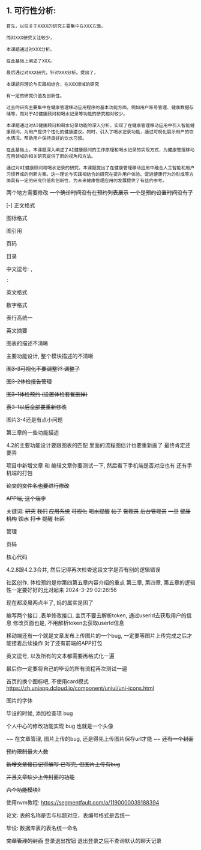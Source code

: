

## 1. 可行性分析: 
```
首先，以往关于XXXX的研究主要集中在XXX方面，

而对XXX研究关注较少，

本课题通过对XXX分析。

在此基础上阐述了XXX。

最后通过对XXX研究，针对XXX分析。提出了，

本课题将理论与实践相结合，在XXX领域的研究

有一定的研究价值及创新性。
```

```
过去的研究主要集中在健康管理移动应用程序的基本功能方面，例如用户账号管理、健康数据存储等，而对于AI健康顾问和喝水记录等功能的研究相对较少。

本课题通过对AI健康顾问和喝水记录功能的深入分析，实现了在健康管理移动应用中引入智能健康顾问，为用户提供个性化的健康建议。同时，引入了喝水记录功能，通过可视化展示用户的饮水情况，帮助用户保持良好的饮水习惯。

在此基础上，本课题深入阐述了AI健康顾问的工作原理和喝水记录的实现方式，为健康管理移动应用领域的相关研究提供了新的视角和方法。

通过对AI健康顾问和喝水记录的研究，本课题提出了在健康管理移动应用中融合人工智能和用户习惯养成的创新方案。这一理论与实践相结合的研究在提升用户体验、促进健康行为的形成等方面具有一定的研究价值和创新性，为未来健康管理应用的发展提供了有益的参考。
```




两个地方需要修改
~~一个确诊时间没有在预约列表展示~~
~~一个是预约设置时间没有了~~




[-] 正文格式

图标格式

图引用



页码

目录

中文逗号: `, `

`: `

英文格式

数字格式


表行高统一




英文摘要

图表的描述不清晰

主要功能设计, 整个模块描述的不清晰



~~图3-3可视化不要调整?? 调整了~~

~~图3-2体检报告管理~~

~~图3-1体检预约 (设置体检套餐删掉)~~

~~表3-1以后全部要重新修改~~

图片3-4还是有点小问题

第三章的一些功能描述

4.2的主要功能设计要跟图表的匹配
里面的流程图估计也要重新画了
最终肯定还要弄

项目中新增文章 和 编辑文章你要测试一下, 然后看下手机端是否对应也有
还有手机端的打包

~~论文的文件名也要进行修改~~

~~APP端, 这个端字~~

关键词: ~~研究~~ ~~我们~~ ~~应用系统~~ ~~可视化~~ ~~喝水提醒~~ ~~帖子~~ ~~管理员~~ ~~后台管理员~~ ~~一旦~~ ~~健康机构~~ ~~饮水~~ ~~打卡~~ ~~提醒~~ ~~社区~~

管理

页码

核心代码

4.2.8跟4.2.3合并, 然后记得再次检查这段文字是否有别的逻辑错误

社区创作, 体检预约是你第四第五章内容介绍的重点
第三章, 第四章, 第五章的逻辑性一定要好好的比对起来
2024-3-29 02:26:56

现在都凌晨两点半了, 妈的属实是困了

编写两个接口 ,表单修改接口, 
主页不要去解析token, 通过userId去获取用户的信息
修改页面也是, 不用解析token去获取userId信息

移动端还有一个就是文章发布上传图片的一个bug, 一定要等图片上传完成之后才能接着后续操作
对了还有前端的APP打包



英文逗号, 以及所有的文本都需要再格式化一遍


最后你一定要将自己的毕设的所有流程再次测试一遍

首页的换个图标吧, 不使用card模式
https://zh.uniapp.dcloud.io/component/uniui/uni-icons.html

图片的字体

毕设的时候, 添加检查项 bug

个人中心的修改功能实现 bug
也就是一个头像

~~ 在文章管理, 图片上传的bug, 还是得先上传图片保存url才能 ~~
~~还有一个封面~~

~~预约限制最大人数~~

~~新增文章接口记得编写 已写完, 但图片上传有bug~~

~~并且文章缺少上传封面的功能~~

~~六个功能模块?~~

使用nvm教程: https://segmentfault.com/a/1190000039188394




论文: 表的名称是否与标题对应，表编号格式是否统一

毕设: 数据库表的表名统一命名



~~文章管理的封面~~
登录退出按钮
退出登录之后不查询默认的聊天记录



